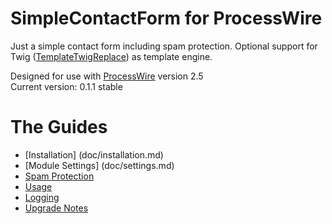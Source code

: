 # SimpleContactForm for ProcessWire

Just a simple contact form including spam protection. Optional support for Twig ([TemplateTwigReplace](http://modules.processwire.com/modules/template-twig-replace)) as template engine.

Designed for use with [ProcessWire](http://processwire.com) version 2.5  
Current version: 0.1.1 stable

# The Guides

- [Installation] (doc/installation.md)
- [Module Settings] (doc/settings.md)
- [Spam Protection](doc/spam.md)
- [Usage](doc/usage.md)
- [Logging](doc/logging.md)
- [Upgrade Notes](doc/upgrade.md)
